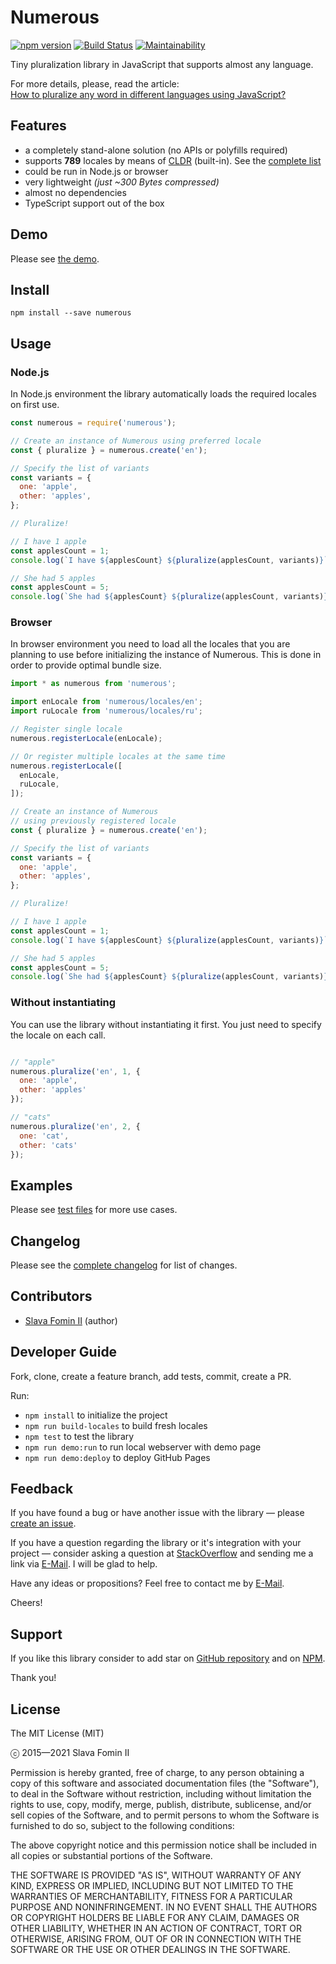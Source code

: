 
# Numerous

[![npm version](https://badge.fury.io/js/numerous.svg)][repo-npm]
[![Build Status](https://travis-ci.com/betsol/numerous.svg?branch=master)](https://travis-ci.com/betsol/numerous)
[![Maintainability](https://api.codeclimate.com/v1/badges/7a5986d640437b0949f2/maintainability)](https://codeclimate.com/github/betsol/numerous/maintainability)


Tiny pluralization library in JavaScript that supports almost any language.

For more details, please, read the article:<br>
[How to pluralize any word in different languages using JavaScript?][article]


## Features

- a completely stand-alone solution (no APIs or polyfills required)
- supports **789** locales by means of [CLDR][lib-cldr] (built-in).
  See the [complete list][locales]
- could be run in Node.js or browser
- very lightweight *(just ~300 Bytes compressed)*
- almost no dependencies
- TypeScript support out of the box


## Demo

Please see [the demo][demo].


## Install

```shell
npm install --save numerous
```


## Usage

### Node.js

In Node.js environment the library automatically loads
the required locales on first use.

```js
const numerous = require('numerous');

// Create an instance of Numerous using preferred locale
const { pluralize } = numerous.create('en');

// Specify the list of variants
const variants = {
  one: 'apple',
  other: 'apples',
};

// Pluralize!

// I have 1 apple
const applesCount = 1;
console.log(`I have ${applesCount} ${pluralize(applesCount, variants)}`);

// She had 5 apples
const applesCount = 5;
console.log(`She had ${applesCount} ${pluralize(applesCount, variants)}`);
```


### Browser

In browser environment you need to load all the locales that you are
planning to use before initializing the instance of Numerous.
This is done in order to provide optimal bundle size.

```js
import * as numerous from 'numerous';

import enLocale from 'numerous/locales/en';
import ruLocale from 'numerous/locales/ru';

// Register single locale
numerous.registerLocale(enLocale);

// Or register multiple locales at the same time
numerous.registerLocale([
  enLocale,
  ruLocale,
]);

// Create an instance of Numerous
// using previously registered locale
const { pluralize } = numerous.create('en');

// Specify the list of variants
const variants = {
  one: 'apple',
  other: 'apples',
};

// Pluralize!

// I have 1 apple
const applesCount = 1;
console.log(`I have ${applesCount} ${pluralize(applesCount, variants)}`);

// She had 5 apples
const applesCount = 5;
console.log(`She had ${applesCount} ${pluralize(applesCount, variants)}`);
```


### Without instantiating

You can use the library without instantiating it first.
You just need to specify the locale on each call.

```js

// "apple"
numerous.pluralize('en', 1, {
  one: 'apple',
  other: 'apples'
});

// "cats"
numerous.pluralize('en', 2, {
  one: 'cat',
  other: 'cats'
});
```

## Examples

Please see [test files](./test) for more use cases.


## Changelog

Please see the [complete changelog][changelog] for list of changes.


## Contributors

- [Slava Fomin II](https://github.com/slavafomin) (author)


## Developer Guide

Fork, clone, create a feature branch, add tests, commit, create a PR.

Run:

- `npm install` to initialize the project
- `npm run build-locales` to build fresh locales
- `npm test` to test the library
- `npm run demo:run` to run local webserver with demo page
- `npm run demo:deploy` to deploy GitHub Pages


## Feedback

If you have found a bug or have another issue with the library —
please [create an issue][new-issue].

If you have a question regarding the library or it's integration with your project —
consider asking a question at [StackOverflow][so-ask] and sending me a
link via [E-Mail][email]. I will be glad to help.

Have any ideas or propositions? Feel free to contact me by [E-Mail][email].

Cheers!


## Support

If you like this library consider to add star on [GitHub repository][repo-gh]
and on [NPM][repo-npm].

Thank you!


## License

The MIT License (MIT)

ⓒ 2015—2021 Slava Fomin II

Permission is hereby granted, free of charge, to any person obtaining a copy
of this software and associated documentation files (the "Software"), to deal
in the Software without restriction, including without limitation the rights
to use, copy, modify, merge, publish, distribute, sublicense, and/or sell
copies of the Software, and to permit persons to whom the Software is
furnished to do so, subject to the following conditions:

The above copyright notice and this permission notice shall be included in
all copies or substantial portions of the Software.

THE SOFTWARE IS PROVIDED "AS IS", WITHOUT WARRANTY OF ANY KIND, EXPRESS OR
IMPLIED, INCLUDING BUT NOT LIMITED TO THE WARRANTIES OF MERCHANTABILITY,
FITNESS FOR A PARTICULAR PURPOSE AND NONINFRINGEMENT. IN NO EVENT SHALL THE
AUTHORS OR COPYRIGHT HOLDERS BE LIABLE FOR ANY CLAIM, DAMAGES OR OTHER
LIABILITY, WHETHER IN AN ACTION OF CONTRACT, TORT OR OTHERWISE, ARISING FROM,
OUT OF OR IN CONNECTION WITH THE SOFTWARE OR THE USE OR OTHER DEALINGS IN
THE SOFTWARE.


  [changelog]: CHANGELOG.md
  [contributors]: https://github.com/betsol/numerous/graphs/contributors
  [so-ask]: http://stackoverflow.com/questions/ask?tags=node.js
  [email]: mailto:slava@fomin.io
  [new-issue]: https://github.com/betsol/numerous/issues/new
  [locales]: docs/locales.md
  [lib-cldr]: https://github.com/papandreou/node-cldr
  [repo-gh]: https://github.com/betsol/numerous
  [repo-npm]: https://www.npmjs.com/package/numerous
  [demo]: http://betsol.github.io/numerous/
  [article]: https://gist.github.com/slavafomin/f2e5259cab17d55af5d9fa4c2c2baa08
